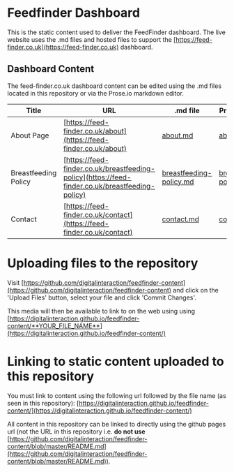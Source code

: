 # Feedfinder Dashboard
This is the static content used to deliver the FeedFinder dashboard. The live website uses the .md files and hosted files to support the [https://feed-finder.co.uk](https://feed-finder.co.uk) dashboard.

## Dashboard Content
The feed-finder.co.uk dashboard content can be edited using the .md files located in this repository or via the Prose.io markdown editor.

| Title                | URL                                            | .md file                                                                                     | Prose.io Editor                                                                            |
|----------------------|------------------------------------------------|----------------------------------------------------------------------------------------------|--------------------------------------------------------------------------------------------|
| About Page           | [https://feed-finder.co.uk/about](https://feed-finder.co.uk/about)                | [about.md](https://github.com/digitalinteraction/feedfinder-content/blob/master/about.md)                | [about.md](http://prose.io/#digitalinteraction/feedfinder-content/edit/master/about.md)                |
| Breastfeeding Policy | [https://feed-finder.co.uk/breastfeeding-policy](https://feed-finder.co.uk/breastfeeding-policy) | [breastfeeding-policy.md](https://github.com/digitalinteraction/feedfinder-content/blob/master/breastfeeding-policy.md) | [breastfeeding-policy.md](http://prose.io/#digitalinteraction/feedfinder-content/edit/master/breastfeeding-policy.md) |
| Contact              | [https://feed-finder.co.uk/contact](https://feed-finder.co.uk/contact)              | [contact.md](https://github.com/digitalinteraction/feedfinder-content/blob/master/contact.md)              | [contact.md](http://prose.io/#digitalinteraction/feedfinder-content/edit/master/contact.md)              |

# Uploading files to the repository
Visit [https://github.com/digitalinteraction/feedfinder-content](https://github.com/digitalinteraction/feedfinder-content) and click on the 'Upload Files' button, select your file and click 'Commit Changes'.

This media will then be available to link to on the web using using [https://digitalinteraction.github.io/feedfinder-content/**YOUR_FILE_NAME**](https://digitalinteraction.github.io/feedfinder-content/)

# Linking to static content uploaded to this repository
You must link to content using the following url followed by the file name (as seen in this repository):
[https://digitalinteraction.github.io/feedfinder-content/](https://digitalinteraction.github.io/feedfinder-content/)

All content in this repository can be linked to directly using the github pages url (not the URL in this repository i.e. **do not use** [https://github.com/digitalinteraction/feedfinder-content/blob/master/README.md](https://github.com/digitalinteraction/feedfinder-content/blob/master/README.md)).
